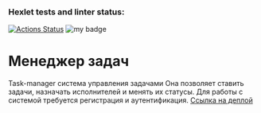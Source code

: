 ### Hexlet tests and linter status:
[![Actions Status](https://github.com/Kloym/python-project-52/actions/workflows/hexlet-check.yml/badge.svg)](https://github.com/Kloym/python-project-52/actions)
![my badge](https://badgen.net/badge/My/Project/blue?icon=twitter)

# Менеджер задач 

Task-manager система управления задачами
Она позволяет ставить задачи, назначать исполнителей и менять их статусы. 
Для работы с системой требуется регистрация и аутентификация.
[Ссылка на деплой](https://python-project-52-dh1y.onrender.com)